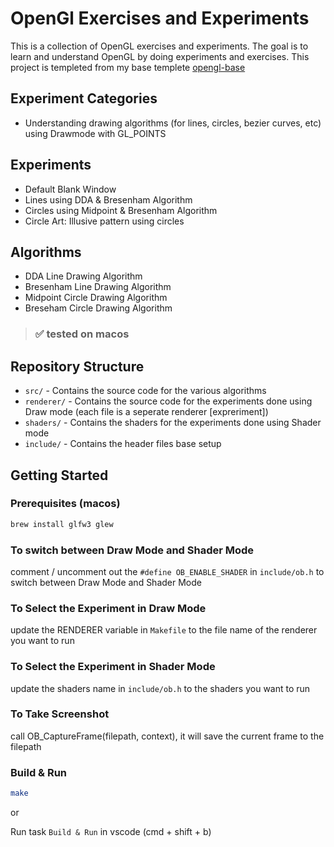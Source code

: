 # OpenGl Exercises and Experiments

This is a collection of OpenGL exercises and experiments. The goal is to learn and understand OpenGL by doing experiments and exercises.
This project is templeted from my base templete [opengl-base](https://github.com/iamabhi747/opengl-base)

## Experiment Categories
- Understanding drawing algorithms (for lines, circles, bezier curves, etc) using Drawmode with GL_POINTS

## Experiments
- Default Blank Window
- Lines using DDA & Bresenham Algorithm
- Circles using Midpoint & Bresenham Algorithm
- Circle Art: Illusive pattern using circles

## Algorithms
- DDA Line Drawing Algorithm
- Bresenham Line Drawing Algorithm
- Midpoint Circle Drawing Algorithm
- Breseham Circle Drawing Algorithm

>### ✅ tested on macos

## Repository Structure
- `src/` - Contains the source code for the various algorithms
- `renderer/` - Contains the source code for the experiments done using Draw mode (each file is a seperate renderer [expreriment])
- `shaders/` - Contains the shaders for the experiments done using Shader mode
- `include/` - Contains the header files base setup

## Getting Started

### Prerequisites (macos)
```bash
brew install glfw3 glew
```

### To switch between Draw Mode and Shader Mode
comment / uncomment out the `#define OB_ENABLE_SHADER` in `include/ob.h` to switch between Draw Mode and Shader Mode

### To Select the Experiment in Draw Mode
update the RENDERER variable in `Makefile` to the file name of the renderer you want to run

### To Select the Experiment in Shader Mode
update the shaders name in `include/ob.h` to the shaders you want to run

### To Take Screenshot
call OB_CaptureFrame(filepath, context), it will save the current frame to the filepath


### Build & Run
```bash
make
```
or

Run task `Build & Run` in vscode (cmd + shift + b)